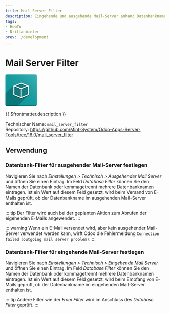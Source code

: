 ```yaml
---
title: Mail Server Filter
description: Eingehende und ausgehende Mail-Server anhand Datenbanknamen filtern.
tags:
- HowTo
- Drittanbieter
prev: ./development
---
```

# Mail Server Filter
![icon_oms_box](attachments/icon_oms_box.png)

{{ $frontmatter.description }}

Technischer Name: `mail_server_filter`\
Repository: <https://github.com/Mint-System/Odoo-Apps-Server-Tools/tree/16.0/mail_server_filter>

## Verwendung

### Datenbank-Filter für ausgehender Mail-Server festlegen 

Navigieren Sie nach *Einstellungen > Technisch > Ausgehender Mail Server* und öffnen Sie einen Eintrag.  Im Feld *Database Filter* können Sie den Namen der Datenbank oder kommagetrennt mehrere Datenbanknamen eintragen. Ist ein Wert auf diesem Feld gesetzt, wird beim Versand von E-Mails geprüft, ob der Datenbankname im ausgehenden Mail-Server enthalten ist.

::: tip
Der Filter wird auch bei der geplanten Aktion zum Abrufen der eigehenden E-Mails angewendet.
:::

::: warning
Wenn ein E-Mail versendet wird, aber kein ausgehender Mail-Server verwendet werden kann, wirft Odoo die Fehlermeldung `Connection failed (outgoing mail server problem)`.
:::

### Datenbank-Filter für eingehende Mail-Server festlegen 

Navigieren Sie nach *Einstellungen > Technisch > Eingehende Mail Server* und öffnen Sie einen Eintrag.  Im Feld *Database Filter* können Sie den Namen der Datenbank oder kommagetrennt mehrere Datenbanknamen eintragen. Ist ein Wert auf diesem Feld gesetzt, wird beim Empfang von E-Mails geprüft, ob der Datenbankname im eingehenden Mail-Server enthalten ist.

::: tip
Andere Filter wie der *From Filter* wird im Anschluss des *Database Filter* geprüft.
:::